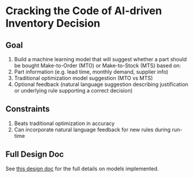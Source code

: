# Cracking the Code of AI-driven Inventory Decision

## Goal
1. Build a machine learning model that will suggest whether a part should be bought Make-to-Order (MTO) or Make-to-Stock (MTS) based on:
1. Part information (e.g. lead time, monthly demand, supplier info)
1. Traditional optimization model suggestion (MTO vs MTS)
1. Optional feedback (natural language suggestion describing justification or underlying rule supporting a correct decision)

## Constraints
1. Beats traditional optimization in accuracy
1. Can incorporate natural language feedback for new rules during run-time

## Full Design Doc
See [this design doc](https://docs.google.com/document/d/1XZCzf0UiKWMm1EEbJq63oaEKcUfz6U58dwCQwC0dwUM/edit?usp=sharing)
for the full details on models implemented.